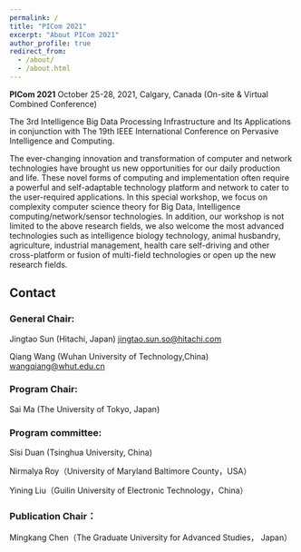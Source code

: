 ```yaml
---
permalink: /
title: "PICom 2021"
excerpt: "About PICom 2021"
author_profile: true
redirect_from: 
  - /about/
  - /about.html
---
```


**PICom 2021** October 25-28, 2021,  Calgary, Canada (On-site & Virtual Combined Conference)

The 3rd Intelligence Big Data Processing Infrastructure and Its Applications in conjunction with The 19th IEEE International Conference on Pervasive Intelligence and Computing.

The ever-changing innovation and transformation of computer and network technologies have brought us new opportunities for our daily production and life. These novel forms of computing and implementation often require a powerful and self-adaptable technology platform and network to cater to the user-required applications. In this special workshop, we focus on complexity computer science theory for Big Data, Intelligence computing/network/sensor technologies. In addition, our workshop is not limited to the above research fields, we also welcome the most advanced technologies such as intelligence biology technology, animal husbandry, agriculture, industrial management, health care self-driving and other cross-platform or fusion of multi-field technologies or open up the new research fields.
## Contact
### General Chair:
Jingtao Sun (Hitachi, Japan)  jingtao.sun.so@hitachi.com

Qiang Wang (Wuhan University of Technology,China) wangqiang@whut.edu.cn

### Program Chair:
Sai Ma (The University of Tokyo, Japan)

### Program committee:
Sisi Duan (Tsinghua University, China)

Nirmalya Roy（University  of Maryland Baltimore County，USA）

Yining Liu（Guilin University of Electronic Technology，China）

### Publication Chair：
Mingkang Chen（The Graduate University for Advanced Studies， Japan）

